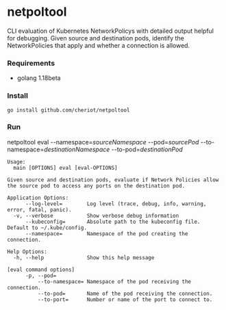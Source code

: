 # netpoltool

CLI evaluation of Kubernetes NetworkPolicys with detailed output helpful for debugging. Given source and destination pods, identify the NetworkPolicies that apply and whether a connection is allowed.

### Requirements
* golang 1.18beta

### Install
```
go install github.com/cheriot/netpoltool
```

### Run
netpoltool eval --namespace=_sourceNamespace_ --pod=_sourcePod_ --to-namespace=_destinationNamespace_ --to-pod=_destinationPod_

```
Usage:
  main [OPTIONS] eval [eval-OPTIONS]

Given source and destination pods, evaluate if Network Policies allow the source pod to access any ports on the destination pod.

Application Options:
      --log-level=        Log level (trace, debug, info, warning, error, fatal, panic).
  -v, --verbose           Show verbose debug information
      --kubeconfig=       Absolute path to the kubeconfig file. Default to ~/.kube/config.
      --namespace=        Namespace of the pod creating the connection.

Help Options:
  -h, --help              Show this help message

[eval command options]
      -p, --pod=
          --to-namespace= Namespace of the pod receiving the connection.
          --to-pod=       Name of the pod receiving the connection.
          --to-port=      Number or name of the port to connect to.
```
